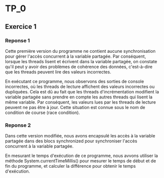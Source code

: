 # TP_0

## Exercice 1

### Reponse 1

Cette première version du programme ne contient aucune synchronisation pour gérer l'accès concurrent à la variable partagée. Par conséquent, lorsque les threads lisent et écrivent dans la variable partagée, on constate qu'il peut y avoir des problèmes de cohérence des données, c'est-à-dire que les threads peuvent lire des valeurs incorrectes.

En exécutant ce programme, nous observons des sorties de console incorrectes, où les threads de lecture affichent des valeurs incorrectes ou dupliquées. Cela est dû au fait que les threads d'incrémentation modifient la variable partagée sans prendre en compte les autres threads qui lisent la même variable. Par conséquent, les valeurs lues par les threads de lecture peuvent ne pas être à jour. Cette situation est connue sous le nom de condition de course (race condition).

### Reponse 2

Dans cette version modifiée, nous avons encapsulé les accès à la variable partagée dans des blocs synchronized pour synchroniser l'accès concurrent à la variable partagée.

En mesurant le temps d'exécution de ce programme, nous avvons utiliser la méthode System.currentTimeMillis() pour mesurer le temps de début et de fin du programme, et calculer la différence pour obtenir le temps d'exécution.